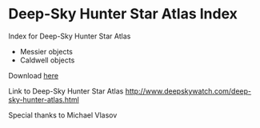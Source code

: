# Deep-Sky Hunter Star Atlas Index
Index for Deep-Sky Hunter Star Atlas
- Messier objects
- Caldwell objects

Download [here](deepskyhunter_index_messier_caldwell.pdf)

Link to Deep-Sky Hunter Star Atlas
http://www.deepskywatch.com/deep-sky-hunter-atlas.html

Special thanks to Michael Vlasov
